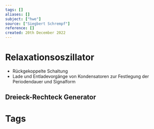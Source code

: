 ```yaml
---
tags: []
aliases: []
subject: ["hwe"]
source: ["Siegbert Schrempf"]
reference: []
created: 20th December 2022
---
```

# Relaxationsoszillator
- Rückgekoppelte Schaltung
- Lade und Entladevorgänge von Kondensatoren zur Festlegung der Periodendauer und Signalform

## Dreieck-Rechteck Generator

# Tags